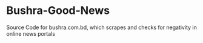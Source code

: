 # Bushra-Good-News
Source Code for bushra.com.bd, which scrapes and checks for negativity in online news portals
